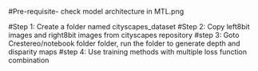 #Pre-requisite- check model architecture in MTL.png

#Step 1: Create a folder named cityscapes_dataset
#Step 2: Copy left8bit images and right8bit images from cityscapes repository
#step 3: Goto Crestereo/notebook folder folder, run the folder to generate depth and disparity maps
#step 4: Use training methods with multiple loss function combination

